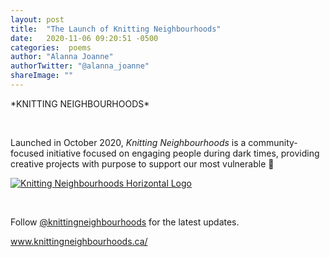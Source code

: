 ```yaml
---
layout: post
title:  "The Launch of Knitting Neighbourhoods"
date:   2020-11-06 09:20:51 -0500
categories:  poems
author: "Alanna Joanne" 
authorTwitter: "@alanna_joanne"
shareImage: ""
---
```



<div class="poem">
<p>
*KNITTING NEIGHBOURHOODS*
<br>
</p>  
<br>
<p>
  Launched in October 2020, <em>Knitting Neighbourhoods</em> is a community-focused initiative focused on engaging people during dark times, providing creative projects with purpose to support our most vulnerable 🧶
</p>
<p>
  <a href="https://alannajoanne.com/alannajoanne.assets/images/KnittingNeighbourhoods_Logo_Rectangle Medium (Colour).png" target="_blank"><img class="img-responsive" class="w3-round-large" src="https://alannajoanne.com/alannajoanne.assets/images/KnittingNeighbourhoods_Logo_Rectangle Medium (Colour).pngimages/COVER_Feathers-in-the-Garden_Vol-1_Alanna-Joanne.jpg" alt="Knitting Neighbourhoods Horizontal Logo"></a>
</p>
<br>
<p>
Follow <a href="https://www.instagram.com/knittingneighbourhoods/">@knittingneighbourhoods</a> for the latest updates.
</P>
<p>
<a href="https://www.knittingneighbourhoods.ca/">www.knittingneighbourhoods.ca/</a>
</p>
</div>
